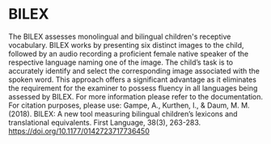 # BILEX
The BILEX assesses monolingual and bilingual children's receptive vocabulary. BILEX works by presenting six distinct images to the child, followed by an audio recording a proficient female native speaker of the respective language naming one of the image. The child’s task is to accurately identify and select the corresponding image associated with the spoken word. This approach offers a significant advantage as it eliminates the requirement for the examiner to possess fluency in all languages being assessed by BILEX. For more information please refer to the documentation. For citation purposes, please use: Gampe, A., Kurthen, I., & Daum, M. M. (2018). BILEX: A new tool measuring bilingual children’s lexicons and translational equivalents. First Language, 38(3), 263-283. https://doi.org/10.1177/0142723717736450
